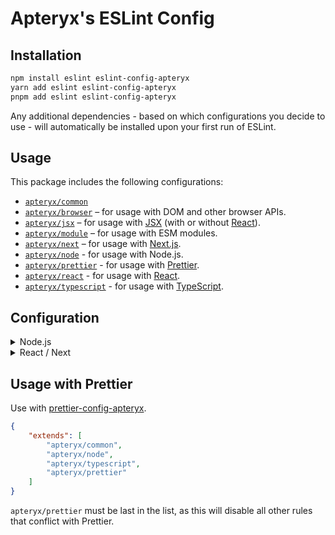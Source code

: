 # Apteryx's ESLint Config

## Installation

```bash
npm install eslint eslint-config-apteryx
yarn add eslint eslint-config-apteryx
pnpm add eslint eslint-config-apteryx
```

Any additional dependencies - based on which configurations you decide to use - will automatically be installed upon your first run of ESLint.

## Usage

This package includes the following configurations:

- [`apteryx/common`](./common.js)
- [`apteryx/browser`](./browser.js) – for usage with DOM and other browser APIs.
- [`apteryx/jsx`](./jsx.js) – for usage with [JSX](https://reactjs.org/docs/introducing-jsx.html) (with or without [React](https://reactjs.org/)).
- [`apteryx/module`](./module.js) – for usage with ESM modules.
- [`apteryx/next`](./next.js) – for usage with [Next.js](https://nextjs.org/).
- [`apteryx/node`](./node.js) - for usage with Node.js.
- [`apteryx/prettier`](./prettier.js) - for usage with [Prettier](https://prettier.io/).
- [`apteryx/react`](./react.js) - for usage with [React](https://reactjs.org/).
- [`apteryx/typescript`](./typescript.js) - for usage with [TypeScript](http://typescriptlang.org/).

## Configuration

<details>
<summary>Node.js</summary>
<br>

```json
{
    "root": true,
    "extends": [
        "apteryx/common",
        "apteryx/node",
        "apteryx/typescript",
        "apteryx/prettier"
    ],
    "parserOptions": {
        "project": "./tsconfig.json"
    },
    "ignorePatterns": ["**/dist/*"]
}
```

<br>
</details>

<details>
<summary>React / Next</summary>
<br>

```json
{
    "root": true,
    "extends": [
        "apteryx/common",
        "apteryx/browser",
        "apteryx/node",
        "apteryx/typescript",
        "apteryx/next",
        "apteryx/prettier"
    ],
    "settings": {
        "react": { "version": "detect" }
    },
    "parserOptions": {
        "project": "./tsconfig.json"
    },
    "ignorePatterns": ["**/dist/*"],
    "rules": {
        "react/react-in-jsx-scope": 0,
        "react/jsx-filename-extension": [1, { "extensions": [".tsx"] }]
    }
}
```

<br>
</details>

## Usage with Prettier

Use with [prettier-config-apteryx](https://github.com/apteryxxyz/config/tree/main/packages/prettier-config).

```json
{
    "extends": [
        "apteryx/common",
        "apteryx/node",
        "apteryx/typescript",
        "apteryx/prettier"
    ]
}
```

`apteryx/prettier` must be last in the list, as this will disable all other rules that conflict with Prettier.
